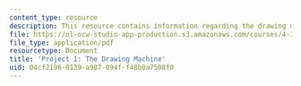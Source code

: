 ```yaml
---
content_type: resource
description: This resource contains information regarding the drawing machine.
file: https://ol-ocw-studio-app-production.s3.amazonaws.com/courses/4-112-architecture-design-fundamentals-i-nano-machines-fall-2012/04cf21960139a987094ff48b0a7508f0_MIT4_112F12_prjct1-draw.pdf
file_type: application/pdf
resourcetype: Document
title: 'Project 1: The Drawing Machine'
uid: 04cf2196-0139-a987-094f-f48b0a7508f0
---
```

